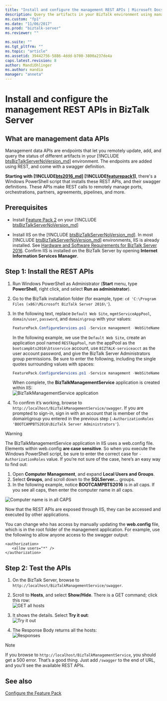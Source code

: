 ```yaml
---
title: "Install and configure the management REST APIs | Microsoft Docs"
description: Query the artifacts in your BizTalk environment using management data REST APIs with Feature Pack in BizTalk Server
ms.custom: "fp1"
ms.date: "11/06/2017"
ms.prod: "biztalk-server"
ms.reviewer: ""

ms.suite: ""
ms.tgt_pltfrm: ""
ms.topic: "article"
ms.assetid: 39442756-5886-4ddd-b700-3800a237de4a
caps.latest.revision: 8
author: MandiOhlinger
ms.author: mandia
manager: "anneta"
---
```

# Install and configure the management REST APIs in BizTalk Server

## What are management data APIs
Management data APIs are endpoints that let you remotely update, add, and query the status of different artifacts in your [!INCLUDE [btsBizTalkServerNoVersion_md](../includes/btsbiztalkservernoversion-md.md)] environment. The endpoints are added using REST, and come with a swagger definition. 

<strong>Starting with <!-- BEGIN ERROR INCLUDE: Unable to resolve [!INCLUDE[bts2016_md](../includes/bts2016-md.md)]: Path(D:/a/1/s/target_repo/biztalk/core/install-and-configure-the-management-rest-apis-in-biztalk-server.md) contains invalid char.
Parameter name: path -->[!INCLUDE[bts2016_md](../includes/bts2016-md.md)]<!--END ERROR INCLUDE --> <!-- BEGIN ERROR INCLUDE: Unable to resolve [!INCLUDE[featurepack1](../includes/featurepack1.md)]: Path(D:/a/1/s/target_repo/biztalk/core/install-and-configure-the-management-rest-apis-in-biztalk-server.md) contains invalid char.
Parameter name: path -->[!INCLUDE[featurepack1](../includes/featurepack1.md)]<!--END ERROR INCLUDE --></strong>, there's a Windows PowerShell script that installs these REST APIs, and their swagger definitions. These APIs make REST calls to remotely manage ports, orchestrations, partners, agreements, pipelines, and more. 

## Prerequisites
* Install [Feature Pack 2](https://aka.ms/bts2016fp2) on your [!INCLUDE [btsBizTalkServerNoVersion_md](../includes/btsbiztalkservernoversion-md.md)]

* Install IIS on the [!INCLUDE [btsBizTalkServerNoVersion_md](../includes/btsbiztalkservernoversion-md.md)]. In most [!INCLUDE [btsBizTalkServerNoVersion_md](../includes/btsbiztalkservernoversion-md.md)] environments, IIS is already installed. See [Hardware and Software Requirements for BizTalk Server 2016](../install-and-config-guides/hardware-and-software-requirements-for-biztalk-server-2016.md). Confirm IIS is installed on the BizTalk Server by opening <strong>Internet Information Services Manager</strong>. 

## Step 1: Install the REST APIs

1. Run Windows PowerShell as Administrator (**Start** menu, type **PowerShell**, right click, and select **Run as administrator**). 
2. Go to the BizTalk installation folder (for example, type: `cd 'C:\Program Files (x86)\Microsoft BizTalk Server 2016\'`).
3. In the following text, replace `Default Web Site`, `mgmtServiceAppPool`, `domain/user`, `password`, and `domain\group` with your values:

    ```Powershell
    FeaturePack.ConfigureServices.ps1 -Service management -WebSiteName '<Default Web Site>' -ApplicationPool <mgmtServiceAppPool> -ApplicationPoolUser <domain>\<user> -ApplicationPoolUserPassword <password> -AuthorizationRoles '<domain>\<group>, <domain>\<group>'
    ```

    In the following example, we use the `Default Web Site`, create an application pool named `RESTAppPool`, run the appPool as the `bootcampbts2016\btsservice` account, use `BIZTALK-serviceacct` as the user account password, and give the BizTalk Server Administrators group permissions. Be sure to enter the following, including the single quotes surrounding values with spaces: 

    ```Powershell
    FeaturePack.ConfigureServices.ps1 -Service management -WebSiteName 'Default Web Site' -ApplicationPool RESTAppPool -ApplicationPoolUser bootcampbts2016\btsservice -ApplicationPoolUserPassword  BIZTALK-serviceacct -AuthorizationRoles 'BOOTCAMPBTS2016\BizTalk Server Administrators'
    ```

    When complete, the **BizTalkManagementService** application is created within IIS:  
    ![BizTalkManagementService application](../core/media/biztalkmanagementservice-apppool.png)

4. To confirm it’s working, browse to `http://localhost/BizTalkManagementService/swagger`. If you are prompted to sign-in, sign in with an account that is member of the domain\group you entered in the previous step (`-AuthorizationRoles 'BOOTCAMPBTS2016\BizTalk Server Administrators'`). 

> [!WARNING]
> The BizTalkManagementService application in IIS uses a web.config file. Elements within web.config **are case sensitive**. So when you execute the Windows PowerShell script, be sure to enter the correct case for `-AuthorizationRoles` value. If you’re not sure of the case, here’s an easy way to find out: 
> 
> 1. Open **Computer Management**, and expand **Local Users and Groups**.
> 2. Select **Groups**, and scroll down to the **SQLServer…** groups. 
> 3. In the following example, notice **BOOTCAMPBTS2016** is in all caps. If you see all caps, then enter the computer name in all caps. 
> 
> ![Computer name is in all CAPS](../core/media/groups-case.png)

Now that the REST APIs are exposed through IIS, they can be accessed and executed by other applications. 

You can change who has access by manually updating the **web.config** file, which is in the root folder of the management application. For example, use the following to allow anyone access to the swagger output: 

```
<authorization>
   <allow users="*" />
</authorization>
```

## Step 2: Test the APIs

1. On the BizTalk Server, browse to `http://localhost/BizTalkManagementService/swagger`.

2. Scroll to **Hosts**, and select **Show/Hide**. There is a GET command; click this row:  
![GET all hosts](../core/media/managment-rest-apis-hosts-get.png)

3. It shows the details. Select **Try it out**:  
![Try it out](../core/media/managment-rest-apis-hosts-tryitout.png)

4. The Response Body returns all the hosts:  
![Responses](../core/media/managment-rest-apis-hosts-response.png)

> [!NOTE]
> If you browse to `http://localhost/BizTalkManagementService`, you should get a 500 error. That’s a good thing. Just add `/swagger` to the end of URL, and you’ll see the available REST APIs. 


## See also
 [Configure the Feature Pack](../core/configure-the-feature-pack.md)